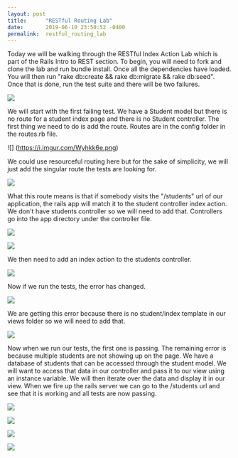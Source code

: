 ```yaml
---
layout: post
title:      "RESTful Routing Lab"
date:       2019-06-10 23:50:52 -0400
permalink:  restful_routing_lab
---
```



Today we will be walking through the RESTful Index Action Lab which is part of the Rails Intro to REST section.  To begin, you will need to fork and clone the lab and run bundle install.  Once all the dependencies have loaded.  You will then run "rake db:create && rake db:migrate && rake db:seed".  Once that is done, run the test suite and there will be two failures.

![](https://i.imgur.com/jSI9tFp.png)

We will start with the first failing test.  We have a Student model but there is no route for a student index page and there is no Student controller.  The first thing we need to do is add the route.  Routes are in the config folder in the routes.rb file.

![] (https://i.imgur.com/Wyhkk6e.png)

We could use resourceful routing here but for the sake of simplicity, we will just add the singular route the tests are looking for.

![](https://i.imgur.com/FEXNMkW.png)

What this route means is that if somebody visits the "/students" url of our application, the rails app will match it to the student controller index action.  We don't have students controller so we will need to add that.  Controllers go into the app directory under the controller file.  

![](https://i.imgur.com/PBlvJNH.png)

![](https://i.imgur.com/Dv4PzZ9.png)

We then need to add an index action to the students controller.

![](https://i.imgur.com/RyaIBLV.png)

Now if we run the tests, the error has changed.

![](https://i.imgur.com/7LqYJ0H.png)

We are getting this error because there is no student/index template in our views folder so we will need to add that.

![](https://i.imgur.com/v0nOA3Y.png)

Now when we run our tests, the first one is passing.  The remaining error is because multiple students are not showing up on the page.  We have a database of students that can be accessed through the student model.  We will want to access that data in our controller and pass it to our view using an instance variable.  We will then iterate over the data and display it in our view.  When we fire up the rails server we can go to the /students url and see that it is working and all tests are now passing.

![](https://i.imgur.com/DuigTXY.png)

![](https://i.imgur.com/QRHShst.png)

![](https://i.imgur.com/wDO6tQH.png)

![](https://i.imgur.com/q7nXQhf.png)
